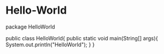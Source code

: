 # Hello-World

package HelloWorld

public class HelloWorld{
  public static void main(String[] args){
    System.out.println("HelloWorld");
  }
}
